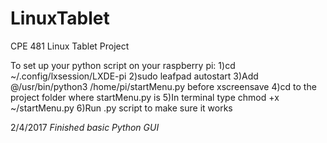 # LinuxTablet

CPE 481 Linux Tablet Project

To set up your python script on your raspberry pi:
1)cd ~/.config/lxsession/LXDE-pi
2)sudo leafpad autostart
3)Add @/usr/bin/python3 /home/pi/startMenu.py before
xscreensave
4)cd to the project folder where startMenu.py is
5)In terminal type chmod +x ~/startMenu.py
6)Run .py script to make sure it works

2/4/2017
*Finished basic Python GUI*